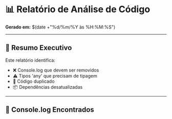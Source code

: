 # 📊 Relatório de Análise de Código

**Gerado em:** $(date +"%d/%m/%Y às %H:%M:%S")

---

## 🎯 Resumo Executivo

Este relatório identifica:
- ❌ Console.log que devem ser removidos
- ⚠️ Tipos 'any' que precisam de tipagem
- 🔄 Código duplicado
- 📦 Dependências desatualizadas

---

## 🔴 Console.log Encontrados

```bash
